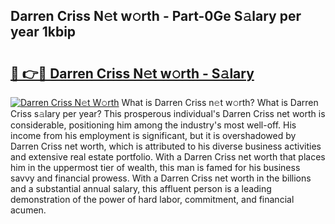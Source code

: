 ## Darren Criss N𝚎t w𝚘rth - Part-0Ge S𝚊lary per year 1kbip

# <h2><a href="http://gc35vv.nevu.top/?p=Darren+Criss">🔗 👉🔴 Darren Criss N𝚎t w𝚘rth - S𝚊lary</a></h2>

[![Darren Criss N𝚎t W𝚘rth](https://i.imgur.com/Oavwk0R.jpeg)](http://gc35vv.nevu.top/?p=Darren+Criss)
What is Darren Criss n𝚎t w𝚘rth? What is Darren Criss s𝚊lary per year?
This prosperous individual's Darren Criss net worth is considerable, positioning him among the industry's most well-off. His income from his employment is significant, but it is overshadowed by Darren Criss net worth, which is attributed to his diverse business activities and extensive real estate portfolio. With a Darren Criss net worth that places him in the uppermost tier of wealth, this man is famed for his business savvy and financial prowess. With a Darren Criss net worth in the billions and a substantial annual salary, this affluent person is a leading demonstration of the power of hard labor, commitment, and financial acumen.
